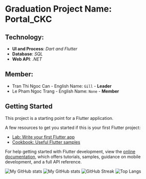 # Graduation Project Name: Portal_CKC
   ## Technology:
   - **UI and Process**: *Dart and Flutter*
   - **Database**: *SQL*
   - **Web API**: *.NET*
   ## Member: 
   - Tran Thi Ngoc Can - English Name:  `Gill` - **Leader**
   - Le Pham Ngoc Trang - English Name:  `None` - **Member**

## Getting Started

This project is a starting point for a Flutter application.

A few resources to get you started if this is your first Flutter project:

- [Lab: Write your first Flutter app](https://docs.flutter.dev/get-started/codelab)
- [Cookbook: Useful Flutter samples](https://docs.flutter.dev/cookbook)

For help getting started with Flutter development, view the
[online documentation](https://docs.flutter.dev/), which offers tutorials,
samples, guidance on mobile development, and a full API reference.

![My GitHub stats](https://github-readme-stats.vercel.app/api?username=SuichiDaito&show_icons=true&theme=radical)
![My GitHub stats](https://github-readme-stats.vercel.app/api?username=LeTrang-1112&show_icons=true&theme=radical)
![GitHub Streak](https://github-readme-streak-stats.herokuapp.com?user=LeTrang-1112&theme=radical)
![Top Langs](https://github-readme-stats.vercel.app/api/top-langs/?username=SuichiDaito2&layout=compact&theme=radical)




